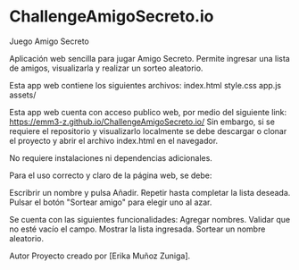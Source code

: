 # ChallengeAmigoSecreto.io
Juego Amigo Secreto

Aplicación web sencilla para jugar Amigo Secreto. Permite ingresar una lista de amigos, visualizarla y realizar un sorteo aleatorio.

Esta app web contiene los siguientes archivos:
index.html
style.css
app.js
assets/


Esta app web cuenta con acceso publico web, por medio del siguiente link: https://emm3-z.github.io/ChallengeAmigoSecreto.io/ 
Sin embargo, si se requiere el repositorio y visualizarlo localmente se debe descargar o clonar el proyecto y abrir el archivo index.html en el navegador.


No requiere instalaciones ni dependencias adicionales.


Para el uso correcto y claro de la página web, se debe:

Escribrir un nombre y pulsa Añadir.
Repetir hasta completar la lista deseada.
Pulsar el botón "Sortear amigo" para elegir uno al azar.


Se cuenta con las siguientes funcionalidades:
Agregar nombres.
Validar que no esté vacío el campo.
Mostrar la lista ingresada.
Sortear un nombre aleatorio.

Autor
Proyecto creado por [Erika Muñoz Zuniga].
